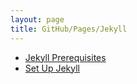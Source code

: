```yaml
---
layout: page
title: GitHub/Pages/Jekyll
---
```


  - [Jekyll Prerequisites](jekyll-prerequisites)
  - [Set Up Jekyll](set-up-jekyll)
